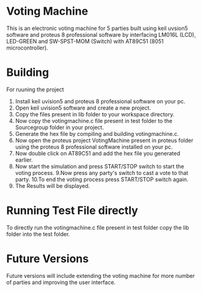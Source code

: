 # Voting Machine
 This is an electronic voting machine for 5 parties built using keil uvsion5 software and proteus 8 professional software by interfacing LM016L (LCD), LED-GREEN and SW-SPST-MOM (Switch) with AT89C51 (8051 microcontroller).
# Building
For ruuning the project
1. Install keil uvision5 and proteus 8 professional software on your pc.
2. Open keil uvision5 software and create a new project.
3. Copy the files present in lib folder to your workspace directory.
4. Now copy the votingmachine.c file present in test folder to the Sourcegroup folder in your project.
5. Generate the hex file by compiling and building votingmachine.c.
6. Now open the proteus project VotingMachine present in proteus folder using the proteus 8 professional software installed on your pc.
7. Now double click on AT89C51 and add the hex file you generated earlier.
8. Now start the simulation and press START/STOP switch to start the voting process.
9.Now press any party's switch to cast a vote to that party.
10.To end the voting process press START/STOP switch again.
11. The Results will be displayed.
# Running Test File directly
To directly run the votingmachine.c file present in test folder copy the lib folder into the test folder.
# Future Versions
Future versions will include extending the voting machine for more number of parties and improving the user interface.

